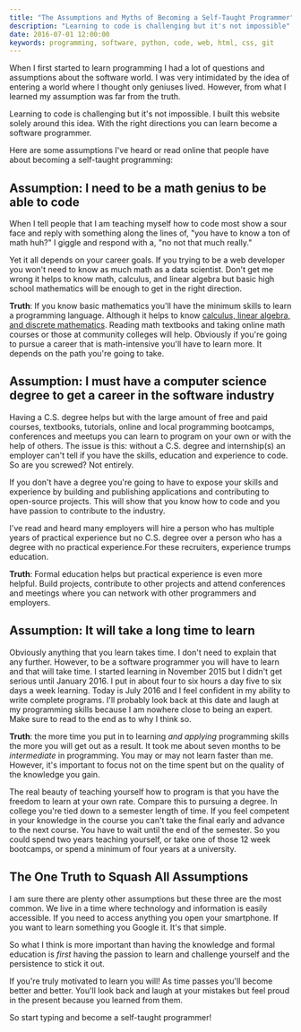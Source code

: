```yaml
---
title: "The Assumptions and Myths of Becoming a Self-Taught Programmer"
description: "Learning to code is challenging but it's not impossible"
date: 2016-07-01 12:00:00
keywords: programming, software, python, code, web, html, css, git
---
```


When I first started to learn programming I had a lot of questions and assumptions about the software world. I was very intimidated by the idea of entering a world where I thought only geniuses lived. However, from what I learned my assumption was far from the truth.

Learning to code is challenging but it's not impossible. I built this website solely around this idea. With the right directions you can learn become a software programmer.

Here are some assumptions I've heard or read online that people have about becoming a self-taught programming:

## Assumption: I need to be a math genius to be able to code

When I tell people that I am teaching myself how to code most show a sour face and reply with something along the lines of, "you have to know a ton of math huh?" I giggle and respond with a, "no not that much really."

Yet it all depends on your career goals. If you trying to be a web developer you won't need to know as much math as a data scientist. Don't get me wrong it helps to know math, calculus, and linear algebra but basic high school mathematics will be enough to get in the right direction.

**Truth**: If you know basic mathematics you'll have the minimum skills to learn a programming language. Although it helps to know <a href="/resources/#computer-science" target="_blank">calculus, linear algebra, and discrete mathematics</a>. Reading math textbooks and taking online math courses or those at community colleges will help. Obviously if you're going to pursue a career that is math-intensive you'll have to learn more. It depends on the path you're going to take.  

## Assumption: I must have a computer science degree to get a career in the software industry

Having a C.S. degree helps but with the large amount of free and paid courses, textbooks, tutorials, online and local programming bootcamps, conferences and meetups you can learn to program on your own or with the help of others. The issue is this: without a C.S. degree and internship(s) an employer can't tell if you have the skills, education and experience to code. So are you screwed? Not entirely.

If you don't have a degree you're going to have to expose your skills and experience by building and publishing applications and contributing to open-source projects. This will show that you know how to code and you have passion to contribute to the industry.

I've read and heard many employers will hire a person who has multiple years of practical experience but no C.S. degree over a person who has a degree with no practical experience.For these recruiters, experience trumps education.

**Truth**: Formal education helps but practical experience is even more helpful. Build projects, contribute to other projects and attend conferences and meetings where you can network with other programmers and employers.

## Assumption: It will take a long time to learn

Obviously anything that you learn takes time. I don't need to explain that any further. However, to be a software programmer you will have to learn and that will take time. I started learning in November 2015 but I didn't get serious until January 2016. I put in about four to six hours a day five to six days a week learning. Today is July 2016 and I feel confident in my ability to write complete programs. I'll probably look back at this date and laugh at my programming skills because I am nowhere close to being an expert. Make sure to read to the end as to why I think so.

**Truth**: the more time you put in to learning *and applying* programming skills the more you will get out as a result. It took me about seven months to be *intermediate* in programming. You may or may not learn faster than me. However, it's important to focus not on the time spent but on the quality of the knowledge you gain.

The real beauty of teaching yourself how to program is that you have the freedom to learn at your own rate. Compare this to pursuing a degree. In college you're tied down to a semester length of time. If you feel competent in your knowledge in the course you can't take the final early and advance to the next course. You have to wait until the end of the semester. So you could spend two years teaching yourself, or take one of those 12 week bootcamps, or spend a minimum of four years at a university.

## The One Truth to Squash All Assumptions

I am sure there are plenty other assumptions but these three are the most common. We live in a time where technology and information is easily accessible. If you need to access anything you open your smartphone. If you want to learn something you Google it. It's that simple.

So what I think is more important than having the knowledge and formal education is *first* having the passion to learn and challenge yourself and the persistence to stick it out.

If you're truly motivated to learn you will! As time passes you'll become better and better. You'll look back and laugh at your mistakes but feel proud in the present because you learned from them.

So start typing and become a self-taught programmer!
